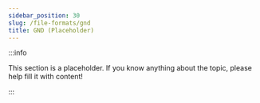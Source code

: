 ```yaml
---
sidebar_position: 30
slug: /file-formats/gnd
title: GND (Placeholder)
---
```


:::info

This section is a placeholder. If you know anything about the topic, please help fill it with content!

:::
